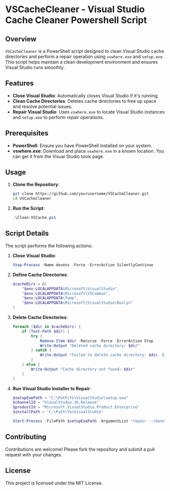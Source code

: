 

# VSCacheCleaner - Visual Studio Cache Cleaner Powershell Script

## Overview
`VSCacheCleaner` is a PowerShell script designed to clean Visual Studio cache directories and perform a repair operation using `vswhere.exe` and `setup.exe`. This script helps maintain a clean development environment and ensures Visual Studio runs smoothly.

## Features
- **Close Visual Studio**: Automatically closes Visual Studio if it's running.
- **Clean Cache Directories**: Deletes cache directories to free up space and resolve potential issues.
- **Repair Visual Studio**: Uses `vswhere.exe` to locate Visual Studio instances and `setup.exe` to perform repair operations.

## Prerequisites
- **PowerShell**: Ensure you have PowerShell installed on your system.
- **vswhere.exe**: Download and place `vswhere.exe` in a known location. You can get it from the Visual Studio tools page.

## Usage
1. **Clone the Repository**:
    ```sh
    git clone https://github.com/yourusername/VSCacheCleaner.git
    cd VSCacheCleaner
    ```

2. **Run the Script**:
    ```powershell
    .\Clean-VSCache.ps1
    ```

## Script Details
The script performs the following actions:
1. **Close Visual Studio**:
    ```powershell
    Stop-Process -Name devenv -Force -ErrorAction SilentlyContinue
    ```

2. **Define Cache Directories**:
    ```powershell
    $cacheDirs = @(
        "$env:LOCALAPPDATA\Microsoft\VisualStudio",
        "$env:LOCALAPPDATA\Microsoft\VSCommon",
        "$env:LOCALAPPDATA\Temp",
        "$env:LOCALAPPDATA\Microsoft\VisualStudio\Roslyn"
    )
    ```

3. **Delete Cache Directories**:
    ```powershell
    foreach ($dir in $cacheDirs) {
        if (Test-Path $dir) {
            try {
                Remove-Item $dir -Recurse -Force -ErrorAction Stop
                Write-Output "Deleted cache directory: $dir"
            } catch {
                Write-Output "Failed to delete cache directory: $dir. Error: $_"
            }
        } else {
            Write-Output "Cache directory not found: $dir"
        }
    }
    ```

4. **Run Visual Studio Installer to Repair**:
    ```powershell
    $setupExePath = "C:\Path\To\VisualStudio\setup.exe"
    $channelId = "VisualStudio.16.Release"
    $productId = "Microsoft.VisualStudio.Product.Enterprise"
    $installPath = "C:\Path\To\VisualStudio"

    Start-Process -FilePath $setupExePath -ArgumentList "repair --channelId $channelId --productId $productId --installPath $installPath"
    ```

## Contributing
Contributions are welcome! Please fork the repository and submit a pull request with your changes.

## License
This project is licensed under the MIT License.
